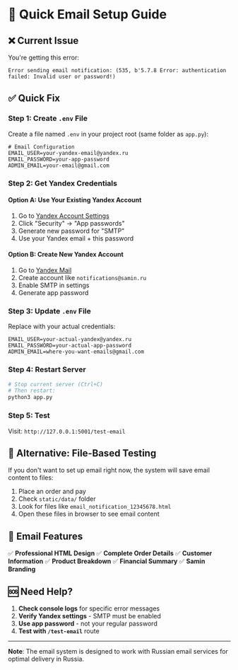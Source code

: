 # 🚀 Quick Email Setup Guide

## ❌ Current Issue

You're getting this error:

```
Error sending email notification: (535, b'5.7.8 Error: authentication failed: Invalid user or password!)
```

## ✅ Quick Fix

### Step 1: Create `.env` File

Create a file named `.env` in your project root (same folder as `app.py`):

```env
# Email Configuration
EMAIL_USER=your-yandex-email@yandex.ru
EMAIL_PASSWORD=your-app-password
ADMIN_EMAIL=your-email@gmail.com
```

### Step 2: Get Yandex Credentials

#### Option A: Use Your Existing Yandex Account

1. Go to [Yandex Account Settings](https://passport.yandex.ru/profile)
2. Click "Security" → "App passwords"
3. Generate new password for "SMTP"
4. Use your Yandex email + this password

#### Option B: Create New Yandex Account

1. Go to [Yandex Mail](https://mail.yandex.ru)
2. Create account like `notifications@samin.ru`
3. Enable SMTP in settings
4. Generate app password

### Step 3: Update `.env` File

Replace with your actual credentials:

```env
EMAIL_USER=your-actual-yandex@yandex.ru
EMAIL_PASSWORD=your-actual-app-password
ADMIN_EMAIL=where-you-want-emails@gmail.com
```

### Step 4: Restart Server

```bash
# Stop current server (Ctrl+C)
# Then restart:
python3 app.py
```

### Step 5: Test

Visit: `http://127.0.0.1:5001/test-email`

## 🔧 Alternative: File-Based Testing

If you don't want to set up email right now, the system will save email content to files:

1. Place an order and pay
2. Check `static/data/` folder
3. Look for files like `email_notification_12345678.html`
4. Open these files in browser to see email content

## 📧 Email Features

✅ **Professional HTML Design**
✅ **Complete Order Details**
✅ **Customer Information**
✅ **Product Breakdown**
✅ **Financial Summary**
✅ **Samin Branding**

## 🆘 Need Help?

1. **Check console logs** for specific error messages
2. **Verify Yandex settings** - SMTP must be enabled
3. **Use app password** - not your regular password
4. **Test with `/test-email`** route

---

**Note**: The email system is designed to work with Russian email services for optimal delivery in Russia.
